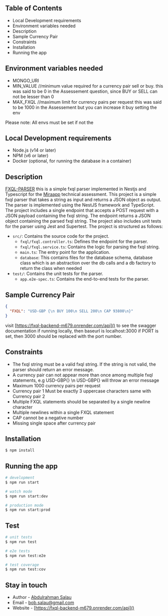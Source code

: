 ## Table of Contents

- Local Development requirements
- Environment variables needed
- Description
- Sample Currency Pair
- Constraints
- Installation
- Running the app

## Environment variables needed

- MONGO_URI
- MIN_VALUE //minimum value required for a currency pair sell or buy. this was said to be 0 in the Assessement question, since BUY or SELL can not be lesser than 0
- MAX_FXQL //maximum limit for currency pairs  per request this was said to be 1000 in the Assessement but you can increase it buy setting the env

Please note: All envs must be set if not the

## Local Development requirements

- Node.js (v14 or later)
- NPM (v6 or later)
- Docker (optional, for running the database in a container)

## Description

[FXQL-PARSER](https://github.com/nestjs/nest) this is a simple fxql parser implemented in Nestjs and Typescript for the [Miraapp](https://miraapp.notion.site/Backend-Developer-Technical-Assessment-a954df277ad34772a261ddfe2dd7210c) technical assessment. This project is a simple fxql parser that takes a string as input and returns a JSON object as output. The parser is implemented using the NestJS framework and TypeScript. The project includes a single endpoint that accepts a POST request with a JSON payload containing the fxql string. The endpoint returns a JSON object containing the parsed fxql string. The project also includes unit tests for the parser using Jest and Supertest. The project is structured as follows:

- `src/`: Contains the source code for the project.
  - `fxql/fxql.controller.ts`: Defines the endpoint for the parser.
  - `fxql/fxql.service.ts`: Contains the logic for parsing the fxql string.
  - `main.ts`: The entry point for the application.
  - `database`: This contains files for the database schema, database class which is an abstraction over the db calls and a db factory to return the class when needed
- `test/`: Contains the unit tests for the parser.
  - `app.e2e-spec.ts`: Contains the end-to-end tests for the parser.

## Sample Currency Pair

```json
{
  "FXQL": "USD-GBP {\n BUY 100\n SELL 200\n CAP 93800\n}"
}
```

visit [https://fxql-backend-m679.onrender.com/api]() to see the swagger documentation if running locally, then baseurl is localhost:3000 if PORT is set, then 3000 should be replaced with the port number.

## Constraints

- The fxql string must be a valid fxql string. If the string is not valid, the parser should return an error message.
- A currency pair can not appear more than once among multiple fxql statements, e.g USD-GBP{} \n USD-GBP{} will throw an error message
- Maximum 1000 currency pairs per request
- Currency pair 1 Must be exactly 3 uppercase characters same with Currency pair 2
- Multiple FXQL statements should be separated by a single newline character
- Multiple newlines within a single FXQL statement
- CAP cannot be a negative number
- Missing single space after currency pair

## Installation

```bash
$ npm install
```

## Running the app

```bash
# development
$ npm run start

# watch mode
$ npm run start:dev

# production mode
$ npm run start:prod
```

## Test

```bash
# unit tests
$ npm run test

# e2e tests
$ npm run test:e2e

# test coverage
$ npm run test:cov
```

## Stay in touch

- Author - [Abdulrahman Salau](https://github.com/raene)
- Email - [bob.salau@gmail.com](mailto:bob.salau@gmail.com)
- Website - [https://fxql-backend-m679.onrender.com/api]()
